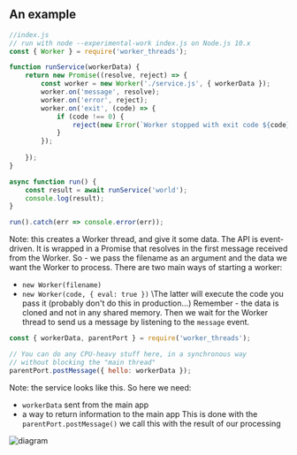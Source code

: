 ## An example


```js
//index.js
// run with node --experimental-work index.js on Node.js 10.x
const { Worker } = require('worker_threads');

function runService(workerData) {
	return new Promise((resolve, reject) => {
    	const worker = new Worker('./service.js', { workerData });
        worker.on('message', resolve);
        worker.on('error', reject);
        worker.on('exit', (code) => {
        	if (code !== 0) {
            	reject(new Error(`Worker stopped with exit code ${code}`));
            }
        });
        
    });
}

async function run() {
	const result = await runService('world');
    console.log(result);
}

run().catch(err => console.error(err));
```

Note: this creates a Worker thread, and give it some data.
The API is event-driven.
It is wrapped in a Promise that resolves in the first message received from the Worker.
So - we pass the filename as an argument and the data we want the Worker to process.
There are two main ways of starting a worker:
- `new Worker(filename)`
- `new Worker(code, { eval: true })`
\The latter will execute the code you pass it (probably don't do this in production...)
Remember - the data is cloned and not in any shared memory.
Then we wait for the Worker thread to send us a message by listening to the `message` event.


```js
const { workerData, parentPort } = require('worker_threads');

// You can do any CPU-heavy stuff here, in a synchronous way
// without blocking the "main thread"
parentPort.postMessage({ hello: workerData });
```

Note: the service looks like this.
So here we need:
- `workerData` sent from the main app
- a way to return information to the main app
This is done with the `parentPort.postMessage()`
we call this with the result of our processing


![diagram](https://images.zenhubusercontent.com/570533156caf56c9d38f6ac7/217e1167-9f6e-4041-beb2-c6d4fd470c54)
